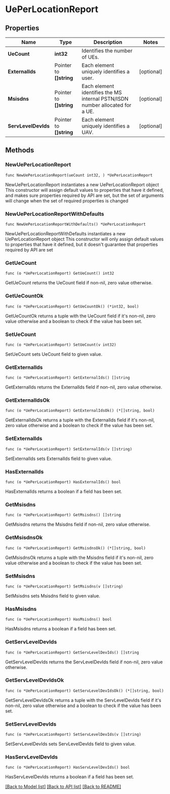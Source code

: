 # UePerLocationReport

## Properties

Name | Type | Description | Notes
------------ | ------------- | ------------- | -------------
**UeCount** | **int32** | Identifies the number of UEs. | 
**ExternalIds** | Pointer to **[]string** | Each element uniquely identifies a user. | [optional] 
**Msisdns** | Pointer to **[]string** | Each element identifies the MS internal PSTN/ISDN number allocated for a UE. | [optional] 
**ServLevelDevIds** | Pointer to **[]string** | Each element uniquely identifies a UAV. | [optional] 

## Methods

### NewUePerLocationReport

`func NewUePerLocationReport(ueCount int32, ) *UePerLocationReport`

NewUePerLocationReport instantiates a new UePerLocationReport object
This constructor will assign default values to properties that have it defined,
and makes sure properties required by API are set, but the set of arguments
will change when the set of required properties is changed

### NewUePerLocationReportWithDefaults

`func NewUePerLocationReportWithDefaults() *UePerLocationReport`

NewUePerLocationReportWithDefaults instantiates a new UePerLocationReport object
This constructor will only assign default values to properties that have it defined,
but it doesn't guarantee that properties required by API are set

### GetUeCount

`func (o *UePerLocationReport) GetUeCount() int32`

GetUeCount returns the UeCount field if non-nil, zero value otherwise.

### GetUeCountOk

`func (o *UePerLocationReport) GetUeCountOk() (*int32, bool)`

GetUeCountOk returns a tuple with the UeCount field if it's non-nil, zero value otherwise
and a boolean to check if the value has been set.

### SetUeCount

`func (o *UePerLocationReport) SetUeCount(v int32)`

SetUeCount sets UeCount field to given value.


### GetExternalIds

`func (o *UePerLocationReport) GetExternalIds() []string`

GetExternalIds returns the ExternalIds field if non-nil, zero value otherwise.

### GetExternalIdsOk

`func (o *UePerLocationReport) GetExternalIdsOk() (*[]string, bool)`

GetExternalIdsOk returns a tuple with the ExternalIds field if it's non-nil, zero value otherwise
and a boolean to check if the value has been set.

### SetExternalIds

`func (o *UePerLocationReport) SetExternalIds(v []string)`

SetExternalIds sets ExternalIds field to given value.

### HasExternalIds

`func (o *UePerLocationReport) HasExternalIds() bool`

HasExternalIds returns a boolean if a field has been set.

### GetMsisdns

`func (o *UePerLocationReport) GetMsisdns() []string`

GetMsisdns returns the Msisdns field if non-nil, zero value otherwise.

### GetMsisdnsOk

`func (o *UePerLocationReport) GetMsisdnsOk() (*[]string, bool)`

GetMsisdnsOk returns a tuple with the Msisdns field if it's non-nil, zero value otherwise
and a boolean to check if the value has been set.

### SetMsisdns

`func (o *UePerLocationReport) SetMsisdns(v []string)`

SetMsisdns sets Msisdns field to given value.

### HasMsisdns

`func (o *UePerLocationReport) HasMsisdns() bool`

HasMsisdns returns a boolean if a field has been set.

### GetServLevelDevIds

`func (o *UePerLocationReport) GetServLevelDevIds() []string`

GetServLevelDevIds returns the ServLevelDevIds field if non-nil, zero value otherwise.

### GetServLevelDevIdsOk

`func (o *UePerLocationReport) GetServLevelDevIdsOk() (*[]string, bool)`

GetServLevelDevIdsOk returns a tuple with the ServLevelDevIds field if it's non-nil, zero value otherwise
and a boolean to check if the value has been set.

### SetServLevelDevIds

`func (o *UePerLocationReport) SetServLevelDevIds(v []string)`

SetServLevelDevIds sets ServLevelDevIds field to given value.

### HasServLevelDevIds

`func (o *UePerLocationReport) HasServLevelDevIds() bool`

HasServLevelDevIds returns a boolean if a field has been set.


[[Back to Model list]](../README.md#documentation-for-models) [[Back to API list]](../README.md#documentation-for-api-endpoints) [[Back to README]](../README.md)


